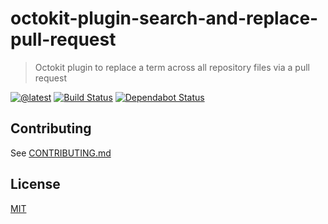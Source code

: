 # octokit-plugin-search-and-replace-pull-request

> Octokit plugin to replace a term across all repository files via a pull request

[![@latest](https://img.shields.io/npm/v/octokit-plugin-search-and-replace-pull-request.svg)](https://www.npmjs.com/package/octokit-plugin-search-and-replace-pull-request)
[![Build Status](https://github.com/gr2m/octokit-plugin-search-and-replace-pull-request/workflows/Test/badge.svg)](https://github.com/gr2m/octokit-plugin-search-and-replace-pull-request/actions?query=workflow%3ATest+branch%3Amain)
[![Dependabot Status](https://api.dependabot.com/badges/status?host=github&repo=gr2m/octokit-plugin-search-and-replace-pull-request)](https://dependabot.com/)

## Contributing

See [CONTRIBUTING.md](CONTRIBUTING.md)
  
## License

[MIT](LICENSE)
